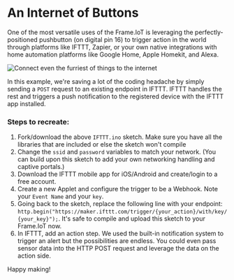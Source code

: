 # An Internet of Buttons
One of the most versatile uses of the Frame.IoT is leveraging the perfectly-positioned pushbutton (on digital pin 16) to trigger action in the world through platforms like IFTTT, Zapier, or your own native integrations with home automation platforms like Google Home, Apple Homekit, and Alexa.

![Connect even the furriest of things to the internet](https://ksr-ugc.imgix.net/assets/028/491/499/cba5f805827d3f0615b6830ff62afe80_original.gif?ixlib=rb-2.1.0&w=680&fit=max&v=1584758627&auto=format&gif-q=50&q=92&s=c337c3099b7afed4f4d7d3e4e47fa344)

In this example, we're saving a lot of the coding headache by simply sending a `POST` request to an existing endpoint in IFTTT. IFTTT handles the rest and triggers a push notification to the registered device with the IFTTT app installed.

### Steps to recreate:
1. Fork/download the above `IFTTT.ino` sketch. Make sure you have all the libraries that are included or else the sketch won't compile
2. Change the `ssid` and `password` variables to match your network. (You can build upon this sketch to add your own networking handling and captive portals.)
3. Download the IFTTT mobile app for iOS/Android and create/login to a free account.
4. Create a new Applet and configure the trigger to be a Webhook. Note your `Event Name` and your `key`.
5. Going back to the sketch, replace the following line with your endpoint: `http.begin("https://maker.ifttt.com/trigger/{your_action}/with/key/{your_key}");`. It's safe to compile and upload this sketch to your Frame.IoT now.
6. In IFTTT, add an action step. We used the built-in notification system to trigger an alert but the possibilities are endless. You could even pass sensor data into the HTTP POST request and leverage the data on the action side.

Happy making!

